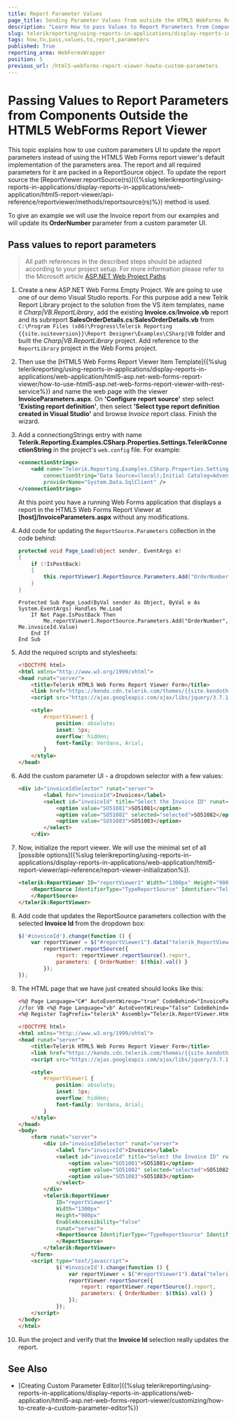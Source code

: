 ```yaml
---
title: Report Parameter Values
page_title: Sending Parameter Values from outside the HTML5 WebForms ReportViewer
description: "Learn How to pass Values to Report Parameters from Components Located Outside the HTML5 ASP.NET WebForms ReportViewer in Telerik Reporting."
slug: telerikreporting/using-reports-in-applications/display-reports-in-applications/web-application/html5-asp.net-web-forms-report-viewer/customizing/how-to-pass-values-to-report-parameters
tags: how,to,pass,values,to,report,parameters
published: True
reporting_area: WebFormsWrapper
position: 5
previous_url: /html5-webforms-report-viewer-howto-custom-parameters
---
```


# Passing Values to Report Parameters from Components Outside the HTML5 WebForms Report Viewer

This topic explains how to use custom parameters UI to update the report parameters instead of using the HTML5 Web Forms report viewer's default implementation of the parameters area. The report and all required parameters for it are packed in a ReportSource object. To update the report source the [ReportViewer.reportSource(rs)]({%slug telerikreporting/using-reports-in-applications/display-reports-in-applications/web-application/html5-report-viewer/api-reference/reportviewer/methods/reportsource(rs)%}) method is used.

To give an example we will use the Invoice report from our examples and will update its **OrderNumber** parameter from a custom parameter UI.

## Pass values to report parameters

> All path references in the described steps should be adapted according to your project setup. For more information please refer to the Microsoft article [ASP.NET Web Project Paths](<https://learn.microsoft.com/en-us/previous-versions/ms178116(v=vs.140)>)

1.  Create a new ASP.NET Web Forms Empty Project. We are going to use one of our demo Visual Studio reports. For this purpose add a new Telrik Report Library project to the solution from the VS item templates, name it _Charp|VB.ReportLibrary_, add the existing **Invoice.cs**/**Invoice.vb** report and its subreport **SalesOrderDetails.cs**/**SalesOrderDetails.vb** from `C:\Program Files (x86)\Progress\Telerik Reporting {{site.suiteversion}}\Report Designer\Examples\CSharp|VB` folder and built the _Charp|VB.ReportLibrary_ project. Add reference to the `ReportLibrary` project in the Web Forms project.
1.  Then use the [HTML5 Web Forms Report Viewer Item Template]({%slug telerikreporting/using-reports-in-applications/display-reports-in-applications/web-application/html5-asp.net-web-forms-report-viewer/how-to-use-html5-asp.net-web-forms-report-viewer-with-rest-service%}) and name the web page with the viewer **InvoiceParameters.aspx**. On **'Configure report source'** step select **'Existing report definition'**, then select **'Select type report definition created in Visual Studio'** and browse _Invoice_ report class. Finish the wizard.
1.  Add a connectiongStrings entry with name **Telerik.Reporting.Examples.CSharp.Properties.Settings.TelerikConnectionString** in the project's `web.config` file. For example:

    ```XML
    <connectionStrings>
    	<add name="Telerik.Reporting.Examples.CSharp.Properties.Settings.TelerikConnectionString"
    		connectionString="Data Source=(local);Initial Catalog=AdventureWorks;Integrated Security=SSPI"
    		providerName="System.Data.SqlClient" />
    </connectionStrings>
    ```

    At this point you have a running Web Forms application that displays a report in the HTML5 Web Forms Report Viewer at **[host]/InvoiceParameters.aspx** without any modifications.

1.  Add code for updating the `ReportSource.Parameters` collection in the code behind:

    ```C#
    protected void Page_Load(object sender, EventArgs e)
    {
    	if (!IsPostBack)
    	{
    		this.reportViewer1.ReportSource.Parameters.Add("OrderNumber", this.invoiceId.Value);
    	}
    }
    ```
    ```VB
    Protected Sub Page_Load(ByVal sender As Object, ByVal e As System.EventArgs) Handles Me.Load
    	If Not Page.IsPostBack Then
    		Me.reportViewer1.ReportSource.Parameters.Add("OrderNumber", Me.invoiceId.Value)
    	End If
    End Sub
    ```

1.  Add the required scripts and stylesheets:

    ```HTML
    <!DOCTYPE html>
    <html xmlns="http://www.w3.org/1999/xhtml">
    <head runat="server">
    	<title>Telerik HTML5 Web Forms Report Viewer Form</title>
    	<link href="https://kendo.cdn.telerik.com/themes/{{site.kendothemeversion}}/default/default-ocean-blue.css" rel="stylesheet" />
    	<script src="https://ajax.googleapis.com/ajax/libs/jquery/3.7.1/jquery.min.js"> </script>

    	<style>
    		#reportViewer1 {
    			position: absolute;
    			inset: 5px;
    			overflow: hidden;
    			font-family: Verdana, Arial;
    		}
    	</style>
    </head>
    ```

1.  Add the custom parameter UI - a dropdown selector with a few values:

    ```HTML
    <div id="invoiceIdSelector" runat="server">
    		<label for="invoiceId">Invoices</label>
    		<select id="invoiceId" title="Select the Invoice ID" runat="server">
    			<option value="SO51081">SO51081</option>
    			<option value="SO51082" selected="selected">SO51082</option>
    			<option value="SO51083">SO51083</option>
    		</select>
    	</div>
    ```

1.  Now, initialize the report viewer. We will use the minimal set of all [possible options]({%slug telerikreporting/using-reports-in-applications/display-reports-in-applications/web-application/html5-report-viewer/api-reference/report-viewer-initialization%}).

    ```HTML
    <telerik:ReportViewer ID="reportViewer1" Width="1300px" Height="900px" EnableAccessibility="false" runat="server">
    	<ReportSource IdentifierType="TypeReportSource" Identifier="Telerik.Reporting.Examples.CSharp.Invoice, Charp.ReportLibrary, Version=1.0.0.0, Culture=neutral, PublicKeyToken=null">
    	</ReportSource>
    </telerik:ReportViewer>
    ```

1.  Add code that updates the ReportSource parameters collection with the selected **Invoice Id** from the dropdown box:

    ```JavaScript
    $('#invoiceId').change(function () {
    	var reportViewer = $("#reportViewer1").data("telerik_ReportViewer");
    		reportViewer.reportSource({
    			report: reportViewer.reportSource().report,
    			parameters: { OrderNumber: $(this).val() }
    		});
    });
    ```

1.  The HTML page that we have just created should looks like this:

    ```HTML
    <%@ Page Language="C#" AutoEventWireup="true" CodeBehind="InvoiceParameters.aspx.cs" Inherits="WebFormsDocumentation.InvoiceParameters" %>
    //for VB <%@ Page Language="vb" AutoEventWireup="false" CodeBehind="InvoiceParameters.aspx.vb" Inherits="WebFormsDocVB._InvoiceParameters" %>
    <%@ Register TagPrefix="telerik" Assembly="Telerik.ReportViewer.Html5.WebForms" Namespace="Telerik.ReportViewer.Html5.WebForms" %>

    <!DOCTYPE html>
    <html xmlns="http://www.w3.org/1999/xhtml">
    <head runat="server">
    	<title>Telerik HTML5 Web Forms Report Viewer Form</title>
    	<link href="https://kendo.cdn.telerik.com/themes/{{site.kendothemeversion}}/default/default-ocean-blue.css" rel="stylesheet" />
    	<script src="https://ajax.googleapis.com/ajax/libs/jquery/3.7.1/jquery.min.js"> </script>

    	<style>
    		#reportViewer1 {
    			position: absolute;
    			inset: 5px;
    			overflow: hidden;
    			font-family: Verdana, Arial;
    		}
    	</style>
    </head>
    <body>
    	<form runat="server">
    		<div id="invoiceIdSelector" runat="server">
    			<label for="invoiceId">Invoices</label>
    			<select id="invoiceId" title="Select the Invoice ID" runat="server">
    				<option value="SO51081">SO51081</option>
    				<option value="SO51082" selected="selected">SO51082</option>
    				<option value="SO51083">SO51083</option>
    			</select>
    		</div>
    		<telerik:ReportViewer
    			ID="reportViewer1"
    			Width="1300px"
    			Height="900px"
    			EnableAccessibility="false"
    			runat="server">
    			<ReportSource IdentifierType="TypeReportSource" Identifier="Telerik.Reporting.Examples.CSharp.Invoice, Charp.ReportLibrary, Version=1.0.0.0, Culture=neutral, PublicKeyToken=null">
    			</ReportSource>
    		</telerik:ReportViewer>
    	</form>
    	<script type="text/javascript">
    			$('#invoiceId').change(function () {
    				var reportViewer = $("#reportViewer1").data("telerik_ReportViewer");
    				reportViewer.reportSource({
    					report: reportViewer.reportSource().report,
    					parameters: { OrderNumber: $(this).val() }
    				});
    			});
    	</script>
    </body>
    </html>
    ```

1.  Run the project and verify that the **Invoice Id** selection really updates the report.

## See Also

- [Creating Custom Parameter Editor]({%slug telerikreporting/using-reports-in-applications/display-reports-in-applications/web-application/html5-asp.net-web-forms-report-viewer/customizing/how-to-create-a-custom-parameter-editor%})
